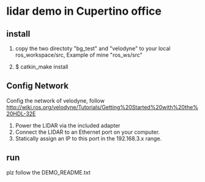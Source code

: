 # lidar demo in Cupertino office

## install

1. copy  the two directoty "bg_test" and "velodyne"  to your local ros_workspace/src, Example of mine "ros_ws/src"

2. $ catkin_make install

## Config Network  
Config the network of velodyne, follow http://wiki.ros.org/velodyne/Tutorials/Getting%20Started%20with%20the%20HDL-32E
1. Power the LIDAR via the included adapter
2. Connect the LIDAR to an Ethernet port on your computer.
3. Statically assign an IP to this port in the 192.168.3.x range.

## run

plz follow the DEMO_README.txt

